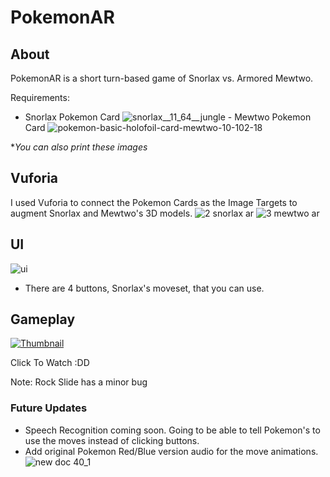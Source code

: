 # PokemonAR
## About
PokemonAR is a short turn-based game of Snorlax vs. Armored Mewtwo. 

Requirements:
- Snorlax Pokemon Card ![snorlax__11_64__jungle](https://cloud.githubusercontent.com/assets/9558416/21291014/6af195d6-c485-11e6-88ee-bf9fc028e396.jpg) - Mewtwo Pokemon Card ![pokemon-basic-holofoil-card-mewtwo-10-102-18](https://cloud.githubusercontent.com/assets/9558416/21291015/8f63c2b8-c485-11e6-878c-f7cdcca310fb.jpg)

**You can also print these images*

## Vuforia
I used Vuforia to connect the Pokemon Cards as the Image Targets to augment Snorlax and Mewtwo's 3D models. 
![2 snorlax ar](https://cloud.githubusercontent.com/assets/9558416/21290986/474566c2-c484-11e6-9dcd-1ccba332388a.png)
![3 mewtwo ar](https://cloud.githubusercontent.com/assets/9558416/21290987/50294f7e-c484-11e6-9c6a-45becd261742.png)

## UI
![ui](https://cloud.githubusercontent.com/assets/9558416/21291178/ce6689fa-c48a-11e6-8601-8cd60c2c73fb.png)

- There are 4 buttons, Snorlax's moveset, that you can use.

## Gameplay
[![Thumbnail](https://i.ytimg.com/vi/UfwF1qz8mhI/hqdefault.jpg?custom=true&w=246&h=138&stc=true&jpg444=true&jpgq=90&sp=68&sigh=SZta-Ymts2y6TvtwvIr0Tiv8GAw)](https://www.youtube.com/watch?v=UfwF1qz8mhI)

Click To Watch :DD

Note: Rock Slide has a minor bug

### Future Updates
- Speech Recognition coming soon. Going to be able to tell Pokemon's to use the moves instead of clicking buttons.
- Add original Pokemon Red/Blue version audio for the move animations.
![new doc 40_1](https://cloud.githubusercontent.com/assets/9558416/21291229/1cace8c4-c48c-11e6-9e87-607551feecb7.jpg)
